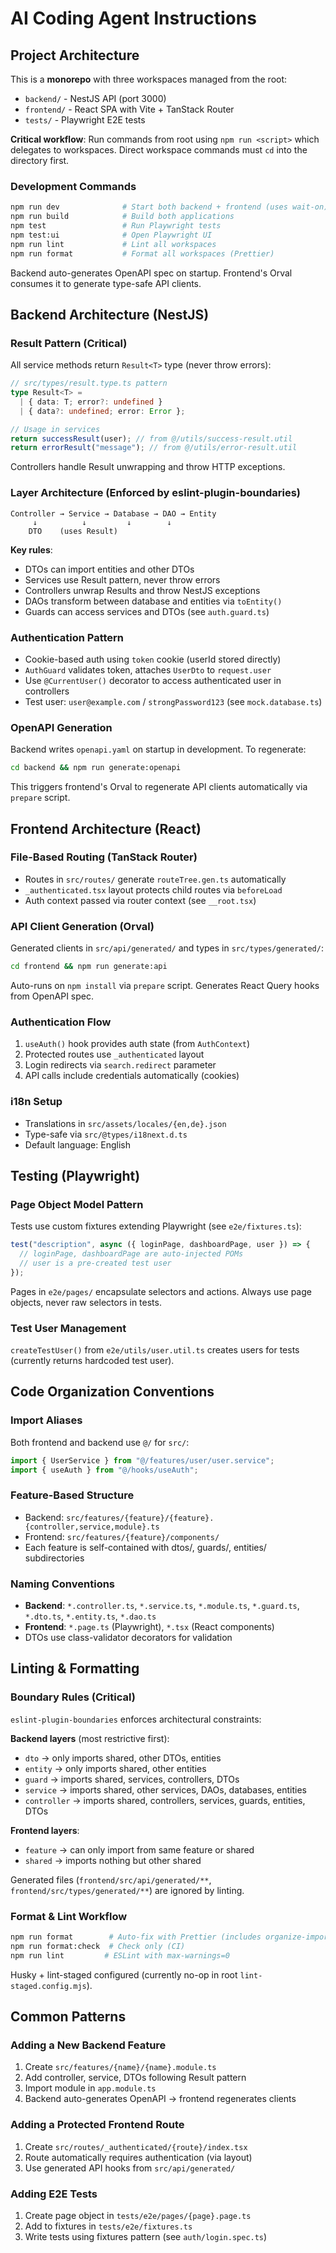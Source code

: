 # AI Coding Agent Instructions

## Project Architecture

This is a **monorepo** with three workspaces managed from the root:

- `backend/` - NestJS API (port 3000)
- `frontend/` - React SPA with Vite + TanStack Router
- `tests/` - Playwright E2E tests

**Critical workflow**: Run commands from root using `npm run <script>` which delegates to workspaces. Direct workspace commands must `cd` into the directory first.

### Development Commands

```bash
npm run dev              # Start both backend + frontend (uses wait-on)
npm run build            # Build both applications
npm test                 # Run Playwright tests
npm test:ui              # Open Playwright UI
npm run lint             # Lint all workspaces
npm run format           # Format all workspaces (Prettier)
```

Backend auto-generates OpenAPI spec on startup. Frontend's Orval consumes it to generate type-safe API clients.

## Backend Architecture (NestJS)

### Result Pattern (Critical)

All service methods return `Result<T>` type (never throw errors):

```typescript
// src/types/result.type.ts pattern
type Result<T> =
  | { data: T; error?: undefined }
  | { data?: undefined; error: Error };

// Usage in services
return successResult(user); // from @/utils/success-result.util
return errorResult("message"); // from @/utils/error-result.util
```

Controllers handle Result unwrapping and throw HTTP exceptions.

### Layer Architecture (Enforced by eslint-plugin-boundaries)

```
Controller → Service → Database → DAO → Entity
     ↓          ↓         ↓        ↓
    DTO    (uses Result)
```

**Key rules**:

- DTOs can import entities and other DTOs
- Services use Result pattern, never throw errors
- Controllers unwrap Results and throw NestJS exceptions
- DAOs transform between database and entities via `toEntity()`
- Guards can access services and DTOs (see `auth.guard.ts`)

### Authentication Pattern

- Cookie-based auth using `token` cookie (userId stored directly)
- `AuthGuard` validates token, attaches `UserDto` to `request.user`
- Use `@CurrentUser()` decorator to access authenticated user in controllers
- Test user: `user@example.com` / `strongPassword123` (see `mock.database.ts`)

### OpenAPI Generation

Backend writes `openapi.yaml` on startup in development. To regenerate:

```bash
cd backend && npm run generate:openapi
```

This triggers frontend's Orval to regenerate API clients automatically via `prepare` script.

## Frontend Architecture (React)

### File-Based Routing (TanStack Router)

- Routes in `src/routes/` generate `routeTree.gen.ts` automatically
- `_authenticated.tsx` layout protects child routes via `beforeLoad`
- Auth context passed via router context (see `__root.tsx`)

### API Client Generation (Orval)

Generated clients in `src/api/generated/` and types in `src/types/generated/`:

```bash
cd frontend && npm run generate:api
```

Auto-runs on `npm install` via `prepare` script. Generates React Query hooks from OpenAPI spec.

### Authentication Flow

1. `useAuth()` hook provides auth state (from `AuthContext`)
2. Protected routes use `_authenticated` layout
3. Login redirects via `search.redirect` parameter
4. API calls include credentials automatically (cookies)

### i18n Setup

- Translations in `src/assets/locales/{en,de}.json`
- Type-safe via `src/@types/i18next.d.ts`
- Default language: English

## Testing (Playwright)

### Page Object Model Pattern

Tests use custom fixtures extending Playwright (see `e2e/fixtures.ts`):

```typescript
test("description", async ({ loginPage, dashboardPage, user }) => {
  // loginPage, dashboardPage are auto-injected POMs
  // user is a pre-created test user
});
```

Pages in `e2e/pages/` encapsulate selectors and actions. Always use page objects, never raw selectors in tests.

### Test User Management

`createTestUser()` from `e2e/utils/user.util.ts` creates users for tests (currently returns hardcoded test user).

## Code Organization Conventions

### Import Aliases

Both frontend and backend use `@/` for `src/`:

```typescript
import { UserService } from "@/features/user/user.service";
import { useAuth } from "@/hooks/useAuth";
```

### Feature-Based Structure

- Backend: `src/features/{feature}/{feature}.{controller,service,module}.ts`
- Frontend: `src/features/{feature}/components/`
- Each feature is self-contained with dtos/, guards/, entities/ subdirectories

### Naming Conventions

- **Backend**: `*.controller.ts`, `*.service.ts`, `*.module.ts`, `*.guard.ts`, `*.dto.ts`, `*.entity.ts`, `*.dao.ts`
- **Frontend**: `*.page.ts` (Playwright), `*.tsx` (React components)
- DTOs use class-validator decorators for validation

## Linting & Formatting

### Boundary Rules (Critical)

`eslint-plugin-boundaries` enforces architectural constraints:

**Backend layers** (most restrictive first):

- `dto` → only imports shared, other DTOs, entities
- `entity` → only imports shared, other entities
- `guard` → imports shared, services, controllers, DTOs
- `service` → imports shared, other services, DAOs, databases, entities
- `controller` → imports shared, controllers, services, guards, entities, DTOs

**Frontend layers**:

- `feature` → can only import from same feature or shared
- `shared` → imports nothing but other shared

Generated files (`frontend/src/api/generated/**`, `frontend/src/types/generated/**`) are ignored by linting.

### Format & Lint Workflow

```bash
npm run format        # Auto-fix with Prettier (includes organize-imports)
npm run format:check  # Check only (CI)
npm run lint         # ESLint with max-warnings=0
```

Husky + lint-staged configured (currently no-op in root `lint-staged.config.mjs`).

## Common Patterns

### Adding a New Backend Feature

1. Create `src/features/{name}/{name}.module.ts`
2. Add controller, service, DTOs following Result pattern
3. Import module in `app.module.ts`
4. Backend auto-generates OpenAPI → frontend regenerates clients

### Adding a Protected Frontend Route

1. Create `src/routes/_authenticated/{route}/index.tsx`
2. Route automatically requires authentication (via layout)
3. Use generated API hooks from `src/api/generated/`

### Adding E2E Tests

1. Create page object in `tests/e2e/pages/{page}.page.ts`
2. Add to fixtures in `tests/e2e/fixtures.ts`
3. Write tests using fixtures pattern (see `auth/login.spec.ts`)
